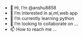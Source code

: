 - 👋 Hi, I’m @anshu8858
- 👀 I’m interested in ai,ml,web app
- 🌱 I’m currently learning python
- 💞️ I’m looking to collaborate on ...
- 📫 How to reach me ...

<!---
anshu8858/anshu8858 is a ✨ special ✨ repository because its `README.md` (this file) appears on your GitHub profile.
You can click the Preview link to take a look at your changes.
--->
